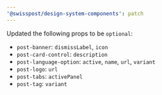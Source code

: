 ```yaml
---
'@swisspost/design-system-components': patch
---
```



Updated the following props to be `optional`:

- `post-banner`: `dismissLabel`, `icon`
- `post-card-control`: `description`
- `post-language-option`: `active`, `name`, `url`, `variant`
- `post-logo`: `url`
- `post-tabs`: `activePanel`
- `post-tag`: `variant`
